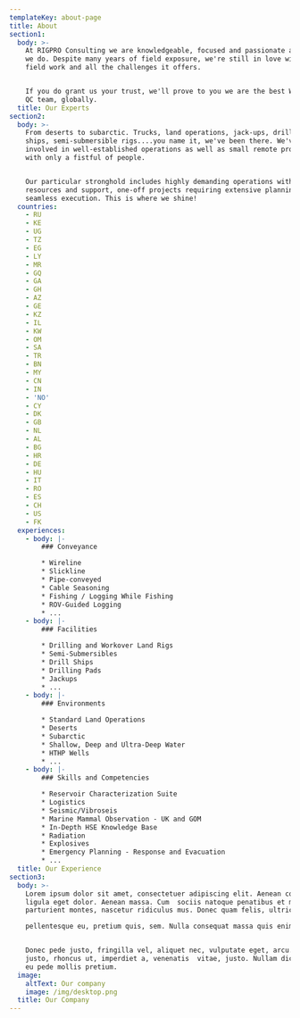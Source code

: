 ```yaml
---
templateKey: about-page
title: About
section1:
  body: >-
    At RIGPRO Consulting we are knowledgeable, focused and passionate about what
    we do. Despite many years of field exposure, we're still in love with the
    field work and all the challenges it offers.


    If you do grant us your trust, we'll prove to you we are the best Wireline
    QC team, globally.
  title: Our Experts
section2:
  body: >-
    From deserts to subarctic. Trucks, land operations, jack-ups, drilling
    ships, semi-submersible rigs....you name it, we've been there. We've been
    involved in well-established operations as well as small remote projects
    with only a fistful of people.


    Our particular stronghold includes highly demanding operations with limited
    resources and support, one-off projects requiring extensive planning for a
    seamless execution. This is where we shine!
  countries:
    - RU
    - KE
    - UG
    - TZ
    - EG
    - LY
    - MR
    - GQ
    - GA
    - GH
    - AZ
    - GE
    - KZ
    - IL
    - KW
    - OM
    - SA
    - TR
    - BN
    - MY
    - CN
    - IN
    - 'NO'
    - CY
    - DK
    - GB
    - NL
    - AL
    - BG
    - HR
    - DE
    - HU
    - IT
    - RO
    - ES
    - CH
    - US
    - FK
  experiences:
    - body: |-
        ### Conveyance

        * Wireline
        * Slickline
        * Pipe-conveyed
        * Cable Seasoning
        * Fishing / Logging While Fishing
        * ROV-Guided Logging
        * ...
    - body: |-
        ### Facilities

        * Drilling and Workover Land Rigs
        * Semi-Submersibles
        * Drill Ships
        * Drilling Pads
        * Jackups
        * ...
    - body: |-
        ### Environments

        * Standard Land Operations
        * Deserts
        * Subarctic
        * Shallow, Deep and Ultra-Deep Water
        * HTHP Wells
        * ...
    - body: |-
        ### Skills and Competencies

        * Reservoir Characterization Suite
        * Logistics
        * Seismic/Vibroseis
        * Marine Mammal Observation - UK and GOM
        * In-Depth HSE Knowledge Base
        * Radiation
        * Explosives
        * Emergency Planning - Response and Evacuation
        * ...
  title: Our Experience
section3:
  body: >-
    Lorem ipsum dolor sit amet, consectetuer adipiscing elit. Aenean commodo
    ligula eget dolor. Aenean massa. Cum  sociis natoque penatibus et magnis dis
    parturient montes, nascetur ridiculus mus. Donec quam felis, ultricies nec, 

    pellentesque eu, pretium quis, sem. Nulla consequat massa quis enim. 


    Donec pede justo, fringilla vel, aliquet nec, vulputate eget, arcu. In enim
    justo, rhoncus ut, imperdiet a, venenatis  vitae, justo. Nullam dictum felis
    eu pede mollis pretium.
  image:
    altText: Our company
    image: /img/desktop.png
  title: Our Company
---
```


